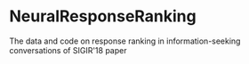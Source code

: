 # NeuralResponseRanking
The data and code on response ranking in information-seeking conversations of SIGIR'18 paper
